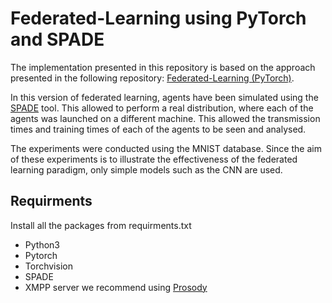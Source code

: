 # Federated-Learning using PyTorch and SPADE


The implementation presented in this repository is based on the approach presented in the following repository: [Federated-Learning (PyTorch)](https://github.com/AshwinRJ/Federated-Learning-PyTorch).

In this version of federated learning, agents have been simulated using the [SPADE](https://github.com/javipalanca/spade) tool. This allowed to perform a real distribution, where each of the agents was launched on a different machine. This allowed the transmission times and training times of each of the agents to be seen and analysed.

The experiments were conducted using the MNIST database.  Since the aim of these experiments is to illustrate the effectiveness of the federated learning paradigm, only simple models such as the CNN are used.


## Requirments
Install all the packages from requirments.txt
* Python3
* Pytorch
* Torchvision
* SPADE
* XMPP server we recommend using [Prosody](https://prosody.im/)


